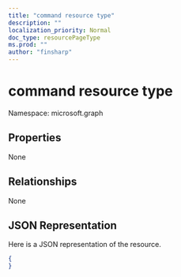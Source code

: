 ```yaml
---
title: "command resource type"
description: ""
localization_priority: Normal
doc_type: resourcePageType
ms.prod: ""
author: "finsharp"
---
```


# command resource type

Namespace: microsoft.graph

## Properties
None

## Relationships
None
## JSON Representation
Here is a JSON representation of the resource.
<!--{
  "blockType": "resource",
  "@odata.type": "microsoft.graph.command"
}-->
``` json
{
}
```





